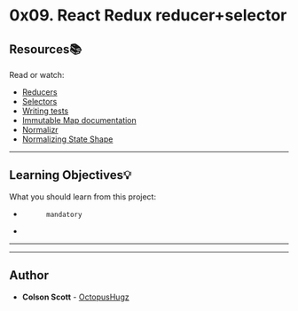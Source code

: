 # 0x09. React Redux reducer+selector

## Resources:books:
Read or watch:
* [Reducers](https://intranet.hbtn.io/rltoken/trY1MX9kqfGHJuBZNZ81gw)
* [Selectors](https://intranet.hbtn.io/rltoken/BTxJZN0xjsVICD9cQskGRQ)
* [Writing tests](https://intranet.hbtn.io/rltoken/R1ItiIAYYfpRKcRmkacr8w)
* [Immutable Map documentation](https://intranet.hbtn.io/rltoken/Ap2lpTrq26l55SPkw1wFqw)
* [Normalizr](https://intranet.hbtn.io/rltoken/0PRZtJeIoFMGZWRJtei3Rw)
* [Normalizing State Shape](https://intranet.hbtn.io/rltoken/IV1ATmiv_IR158RAhN8Z3w)

---
## Learning Objectives:bulb:
What you should learn from this project:


*           mandatory
*         

---
---

## Author
* **Colson Scott** - [OctopusHugz](https://github.com/OctopusHugz)
